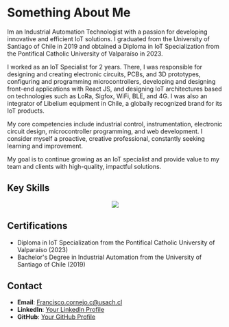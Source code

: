 # Something About Me

Im an Industrial Automation Technologist with a passion for developing innovative and efficient IoT solutions. I graduated from the University of Santiago of Chile in 2019 and obtained a Diploma in IoT Specialization from the Pontifical Catholic University of Valparaíso in 2023.

I worked as an IoT Specialist for 2 years. There, I was responsible for designing and creating electronic circuits, PCBs, and 3D prototypes, configuring and programming microcontrollers, developing and designing front-end applications with React JS, and designing IoT architectures based on technologies such as LoRa, Sigfox, WiFi, BLE, and 4G. I was also an integrator of Libelium equipment in Chile, a globally recognized brand for its IoT products.

My core competencies include industrial control, instrumentation, electronic circuit design, microcontroller programming, and web development. I consider myself a proactive, creative professional, constantly seeking learning and improvement.

My goal is to continue growing as an IoT specialist and provide value to my team and clients with high-quality, impactful solutions.

## Key Skills
<p align="center">
  <a href="https://skillicons.dev">
    <img src="https://skillicons.dev/icons?i=c,cpp,py,js,ts,html,css,mysql,angular,react,tailwind,bootstrap,nodejs,ubuntu,windows,vscode,arduino,raspberrypi,aws,grafana,autocad,git,postman,figma&theme=light&perline=8" />
  </a>
</p>

## Certifications
- Diploma in IoT Specialization from the Pontifical Catholic University of Valparaíso (2023)
- Bachelor's Degree in Industrial Automation from the University of Santiago of Chile (2019)

## Contact
- **Email**: Francisco.cornejo.c@usach.cl
- **LinkedIn**: [Your LinkedIn Profile](https://www.linkedin.com/in/francisco-cornejo-contreras-281ab12b5/)
- **GitHub**: [Your GitHub Profile](https://github.com/LokiHxC)
